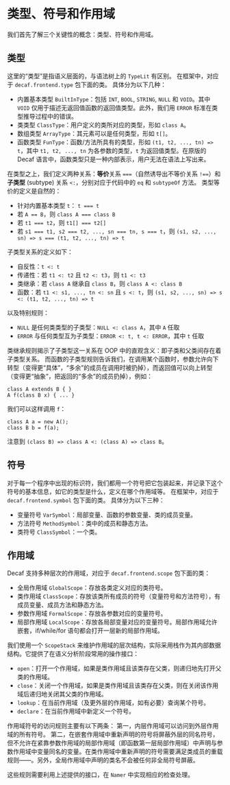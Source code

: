 # 类型、符号和作用域

我们首先了解三个关键性的概念：类型、符号和作用域。

## 类型

这里的“类型”是指语义层面的，与语法树上的 `TypeLit` 有区别。
在框架中，对应于 `decaf.frontend.type` 包下面的类。
具体分为以下几种：

- 内置基本类型 `BuiltInType`：包括 `INT`, `BOOL`, `STRING`, `NULL` 和 `VOID`。其中 `VOID` 仅用于描述无返回值函数的返回值类型。此外，我们用 `ERROR` 标准在类型推导过程中的错误。
- 类类型 `ClassType`：用户定义的类所对应的类型，形如 `class A`。
- 数组类型 `ArrayType`：其元素可以是任何类型，形如 `t[]`。
- 函数类型 `FunType`：函数/方法所具有的类型，形如 `(t1, t2, ..., tn) => t`，其中 `t1, t2, ..., tn` 为各参数的类型，`t` 为返回值类型。在原版的 Decaf 语言中，函数类型只是一种内部表示，用户无法在语法上写出来。

在类型之上，我们定义两种关系：**等价**关系 `===`（自然诱导出不等价关系 `!==`）和**子类型** (subtype) 关系 `<:`，分别对应于代码中的 `eq` 和 `subtypeOf` 方法。
类型等价的定义是自然的：

- 针对内置基本类型 `t`： `t === t`
- 若 `A == B`，则 `class A === class B`
- 若 `t1 === t2`，则 `t1[] === t2[]`
- 若 `s1 === t1, s2 === t2, ..., sn === tn, s === t`，则 `(s1, s2, ..., sn) => s === (t1, t2, ..., tn) => t`

子类型关系的定义如下：

- 自反性：`t <: t`
- 传递性：若 `t1 <: t2` 且 `t2 <: t3`，则 `t1 <: t3`
- 类继承：若 `class A` 继承自 `class B`，则 `class A <: class B`
- 函数：若 `t1 <: s1, ..., tn <: sn` 且 `s <: t`，则 `(s1, s2, ..., sn) => s <: (t1, t2, ..., tn) => t`

以及特别规则：

- `NULL` 是任何类类型的子类型：`NULL <: class A`，其中 `A` 任取
- `ERROR` 与任何类型互为子类型：`ERROR <: t, t <: ERROR`，其中 `t` 任取

类继承规则揭示了子类型这一关系在 OOP 中的直观含义：即子类和父类间存在着子类型关系。
而函数的子类型规则告诉我们，在调用某个函数时，参数允许向下转型（变得更“具体”，“多余”的成员在调用时被扔掉），而返回值可以向上转型（变得更“抽象”，把返回的“多余”的成员扔掉），例如：

```decaf
class A extends B { }
A f(class B x) { ... }
```

我们可以这样调用 `f`：

```decaf
class A a = new A();
class B b = f(a);
```

注意到 `(class B) => class A <: (class A) => class B`。

## 符号

对于每一个程序中出现的标识符，我们都用一个符号把它包装起来，并记录下这个符号的基本信息，如它的类型是什么，定义在哪个作用域等。
在框架中，对应于 `decaf.frontend.symbol` 包下面的类。
具体分为以下三种：

- 变量符号 `VarSymbol`：局部变量、函数的参数变量、类的成员变量。
- 方法符号 `MethodSymbol`：类中的成员和静态方法。
- 类符号 `ClassSymbol`：一个类。

## 作用域

Decaf 支持多种层次的作用域，对应于 `decaf.frontend.scope` 包下面的类：

- 全局作用域 `GlobalScope`：存放各类定义对应的类符号。
- 类作用域 `ClassScope`：存放该类所有成员的符号（变量符号和方法符号），有成员变量、成员方法和静态方法。
- 参数作用域 `FormalScope`：存放各参数对应的变量符号。
- 局部作用域 `LocalScope`：存放各局部变量对应的变量符号。局部作用域允许嵌套，if/while/for 语句都会打开一层新的局部作用域。

我们使用一个 `ScopeStack` 来维护作用域的层次结构，实际采用栈作为其内部数据结构。它提供了在语义分析阶段常用的操作接口：

- `open`：打开一个作用域，如果是类作用域且该类存在父类，则递归地先打开父类的作用域。
- `close`：关闭一个作用域，如果是类作用域且该类存在父类，则在关闭该作用域后递归地关闭其父类的作用域。
- `lookup`：在当前作用域（及更外层的作用域，如有必要）查询某个符号。
- `declare`：在当前作用域中新定义一个符号。

作用域符号的访问规则主要有以下两条：
第一，内层作用域可以访问到外层作用域的所有符号。
第二，在嵌套作用域中重新声明的符号将屏蔽外层的同名符号，但不允许在紧靠参数作用域的局部作用域（即函数第一层局部作用域）中声明与参数作用域中变量同名的变量。在类作用域中重新声明的符号需要满足类成员的重载规则——。另外，全局作用域中声明的类名不会被任何非全局符号屏蔽。

这些规则需要利用上述提供的接口，在 `Namer` 中实现相应的检查处理。
